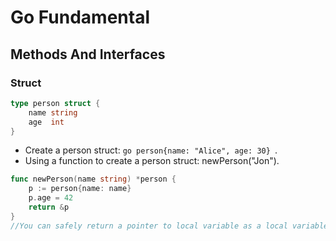 # Go Fundamental  

## Methods And Interfaces  

### Struct  
```go
type person struct {
    name string
    age  int
}
```
* Create a person struct: ```go person{name: "Alice", age: 30} ```.  
* Using a function to create a person struct: newPerson("Jon").  

```go
func newPerson(name string) *person {
    p := person{name: name}
    p.age = 42
    return &p
}
//You can safely return a pointer to local variable as a local variable will survive the scope of the function.
```